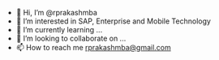 - 👋 Hi, I’m @rprakashmba
- 👀 I’m interested in SAP, Enterprise and Mobile Technology
- 🌱 I’m currently learning ...
- 💞️ I’m looking to collaborate on ...
- 📫 How to reach me rprakashmba@gmail.com

<!---
rprakashmba/rprakashmba is a ✨ special ✨ repository because its `README.md` (this file) appears on your GitHub profile.
You can click the Preview link to take a look at your changes.
--->
